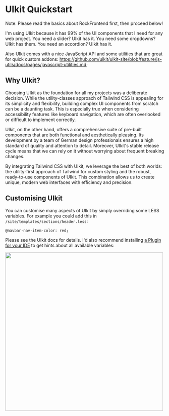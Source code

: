 # UIkit Quickstart

Note: Please read the basics about RockFrontend first, then proceed below!

I'm using UIkit because it has 99% of the UI components that I need for any web project. You need a slider? UIkit has it. You need some dropdowns? UIkit has them. You need an accordion? UIkit has it.

Also UIkit comes with a nice JavaScript API and some utilities that are great for quick custom addons: https://github.com/uikit/uikit-site/blob/feature/js-utils/docs/pages/javascript-utilities.md;

## Why UIkit?

Choosing UIkit as the foundation for all my projects was a deliberate decision. While the utility-classes approach of Tailwind CSS is appealing for its simplicity and flexibility, building complex UI components from scratch can be a daunting task. This is especially true when considering accessibility features like keyboard navigation, which are often overlooked or difficult to implement correctly.

UIkit, on the other hand, offers a comprehensive suite of pre-built components that are both functional and aesthetically pleasing. Its development by a team of German design professionals ensures a high standard of quality and attention to detail. Moreover, UIkit's stable release cycle means that we can rely on it without worrying about frequent breaking changes.

By integrating Tailwind CSS with UIkit, we leverage the best of both worlds: the utility-first approach of Tailwind for custom styling and the robust, ready-to-use components of UIkit. This combination allows us to create unique, modern web interfaces with efficiency and precision.

## Customising UIkit

You can customise many aspects of UIkit by simply overriding some LESS variables. For example you could add this in `/site/templates/sections/header.less`:

```less
@navbar-nav-item-color: red;
```

Please see the UIkit docs for details. I'd also recommend installing <a href='https://marketplace.visualstudio.com/items?itemName=mrmlnc.vscode-less' target=_blank>a Plugin for your IDE</a> to get hints about all available variables:

<img src=https://i.imgur.com/CaeamoC.png width=500>
